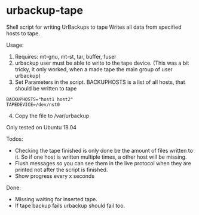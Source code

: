 # urbackup-tape
Shell script for writing UrBackups to tape
Writes all data from specified hosts to tape.

Usage:

  1. Requires: mt-gnu, mt-st, tar, buffer, fuser
  2. urbackup user must be able to write to the tape device. (This was a bit tricky, it only worked, when a made tape the main group of user urbackup)
  3. Set Parameters in the script. BACKUPHOSTS is a list of all hosts, that should be written to tape
    
    BACKUPHOSTS="host1 host2"
    TAPEDEVICE=/dev/nst0

  4. Copy the file to /var/urbackup
  
 
Only tested on Ubuntu 18.04 


Todos: 
- Checking the tape finished is only done be the amount of files written to it. So if one host is written multiple times, a other host will be missing. 
- Flush messages so you can see them in the live protocol when they are printed not after the script is finished.
- Show progress every x seconds

Done:
- Missing waiting for inserted tape.
- If tape backup fails urbackup should fail too. 

